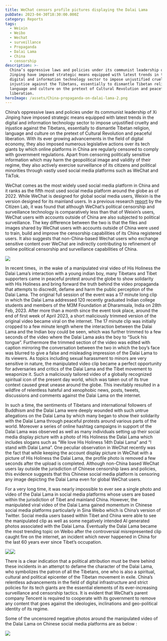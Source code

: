 ```yaml
---
title: WeChat censors profile pictures displaying the Dalai Lama
pubDate: 2023-04-30T18:30:00.000Z
category: Reports
tags:
  - Weixin
  - Weibo
  - Wechat
  - surveillance
  - Propaganda
  - Dalai Lama
  - China
  - censorship
description: >-
  China’s oppressive laws and policies under its communist leadership of Xi
  Jinping have imposed strategic means equipped with latest trends in the
  digital and information technology sector to impose unjustified cruelty and
  injustice against the Tibetans, essentially to dismantle Tibetan religion,
  language and culture on the pretext of Cultural Revolution and peaceful
  liberation.
heroImage: /assets/China-propaganda-on-dalai-lama-2.png
---
```


China’s oppressive laws and policies under its communist leadership of Xi Jinping have imposed strategic means equipped with latest trends in the digital and information technology sector to impose unjustified cruelty and injustice against the Tibetans, essentially to dismantle Tibetan religion, language and culture on the pretext of Cultural Revolution and peaceful liberation. With its ever growing advancements in the field of digital economy, they also imposed numerous legislative actions over its tech giants by which online platforms in China are regularly censored to comply with government regulations. Apart from censoring politically sensitive information which may harm the geopolitical image and validity of their regime, they also actively exercise surveillance of its citizens and political minorities through vastly used social media platforms such as WeChat and TikTok. 

WeChat comes as the most widely used social media platform in China and it ranks as the fifth most used social media platform around the globe as of 2022. While WeChat is designed for global social media users, Weixin is the version designed for its mainland users. In a previous research [report](https://citizenlab.ca/2020/05/we-chat-they-watch/) by the Citizen Lab, it was found that although WeChat’s political censorship and surveillance technology is comparatively less than that of Weixin’s users, WeChat users with accounts outside of China are also subjected to political surveillance. The key difference between the two is that the files and images shared by WeChat users with accounts outside of China were used to train, build and improve the censorship capabilities of its China registered users. It also suggests that non-China-based Wechat users who exchange sensitive content over WeChat are indirectly contributing to refinement of online political censorship and surveillance capabilities of China. 

![](</assets/blog report/image-768x658.png>)

In recent times,  in the wake of a manipulated viral video of His Holiness the Dalai Lama’s interaction with a young indian boy, many Tibetans and Tibet supporters came in peaceful protest around the globe to show solidarity with His Holiness and bring forward the truth behind the video propaganda that attempts to discredit, defame and harm the public perception of the Dalai Lama. The original full session of the event was a 17 minute long clip in which the Dalai Lama addressed 120 recently graduated Indian college students and members of the M3M Foundation at Dharamsala, India on 28th Feb, 2023. After more than a month since the event took place, around the end of first week of April 2023, a short maliciously trimmed version of the original video became viral on the internet. The 17 minute clip was initially cropped to a few minute length where the interaction between the Dalai Lama and the Indian boy could be seen, which was further trimmed to a few seconds of the video where the Dalai Lama asks the boy to “Suck his tongue”. Furthermore the trimmed section of the video was edited with caption mirroring the conversation between the two in which the boy’s face was blurred to give a false and misleading impression of the Dalai Lama to its viewers. As topics including sexual harassment to minors are very sensitive in nature, the manipulated video clip became a perfect opportunity for adversaries and critics of the Dalai Lama and the Tibet movement to weaponize it. Such a maliciously tailored video of a globally recognized spiritual icon of the present day world, which was taken out of its true context caused great unease around the globe. This inevitably resulted in a wildfire of relentless hateful and xenophobic news, posts, tweets, discussions and comments against the Dalai Lama on the internet. 

In such a time, the sentiments of Tibetans and international followers of Buddhism and the Dalai Lama were deeply wounded with such untrue allegations on the Dalai Lama by which many began to show their solidarity with the Dalai Lama through peaceful protests around various parts of the world. Moreover a series of online hashtag campaigns in support of the Dalai Lama was observed as well as many individuals setting up their social media display picture with a photo of His Holiness the Dalai Lama which includes slogans such as “We love His Holiness 14th Dalai Lama” and “I stand with Dalai Lama”. One peculiar observation in WeChat recently was the fact that while keeping the account display picture in WeChat with a picture of His Holiness the Dalai Lama, the profile photo is removed a few seconds after the upload is completed. Although non-China based WeChat users lay outside the jurisdiction of Chinese censorship laws and policies, this evidence suggests that this Chinese social media platform is censoring any image depicting the Dalai Lama even for global WeChat users.

For a very long time, it was nearly impossible to ever see a single photo and video of the Dalai Lama in social media platforms whose users are based within the jurisdiction of Tibet and mainland China. However, the manipulated viral video of the Dalai Lama gained momentum in Chinese social media platforms particularly in Sina Weibo which is China’s version of Twitter. Social media users based within Tibet and China were able to see the manipulated clip as well as some negatively intended AI generated photos associated with the Dalai Lama. Eventually the Dalai Lama became the most trending topic on Weibo after the controversial misrepresented clip caught fire on the internet, an incident which never happened in China for the last 60 years ever since Tibet’s occupation. 

![](</assets/blog report/image-1-600x915.png>)![](</assets/blog report/image-4-600x939.png>)

There is a clear indication that a political attribution must be there behind these incidents in an attempt to defame the character of the Dalai Lama, who symbolizes the patron of all the Tibetans, one who is also a spiritual, cultural and political epicenter of the Tibetan movement in exile. China’s relentless advancements in the field of digital infrastructure and strict policies for its tech giants are the essential elements of its ever-increasing surveillance and censorship tactics. It is evident that WeChat’s parent company Tencent is required to cooperate with its government to remove any content that goes against the ideologies, inclinations and geo-political identity of its regime.

Some of the uncensored negative photos around the manipulated video of the Dalai Lama on Chinese social media platforms are as below :


![](</assets/blog report/Weibo-uncensored-1.jpg>)
